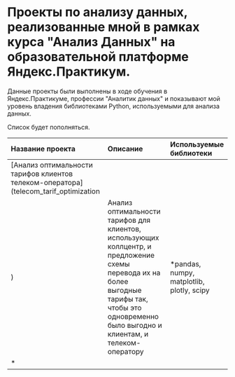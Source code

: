 # Проекты по анализу данных, реализованные мной в рамках курса "Анализ Данных" на образовательной платформе Яндекс.Практикум. 


Данные проекты были выполнены в ходе обучения в Яндекс.Практикуме, профессии "Аналитик данных" и показывают мой уровень владения библиотеками Python, используемыми для анализа данных. 

Список будет пополняться.

| Название проекта | Описание | Используемые библиотеки | 
| :---------------------- | :---------------------- | :---------------------- |
| [Анализ оптимальности тарифов клиентов телеком-оператора](telecom_tarif_optimization
) | Анализ оптимальности тарифов для клиентов, использующих коллцентр, и предложение схемы перевода их на более выгодные тарифы так, чтобы это одновременно было выгодно и клиентам, и телеком-оператору| *pandas, numpy, matplotlib, plotly, scipy
* |
